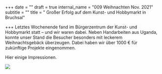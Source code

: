 +++
date = ""
draft = true
internal_name = "009 Weihnachten Nov. 2021"
subtitle = ""
title = " Großer Erfolg auf dem Kunst- und Hobbymarkt in Bruchsal"

+++
Letztes Wochenende fand im Bürgerzentrum der Kunst- und Hobbymarkt statt – und wir waren dabei. Neben Handarbeiten aus Uganda, konnte unser Stand die Besucher besonders mit leckerem Weihnachtsgebäck überzeugen. Dabei haben wir über 1000 € für zukünftige Projekte eingenommen. 

Hier einige Impressionen.

![](/uploads/weihnachten.jpg)